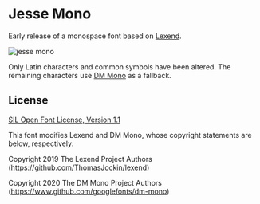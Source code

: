 # Jesse Mono
Early release of a monospace font based on [Lexend](https://lexend.com).

![jesse mono](https://github.com/MadSimple/jesse-mono/assets/92187165/e1947eb2-9dff-46a7-b0cb-cf01a05190d6)

Only Latin characters and common symbols have been altered.
The remaining characters use [DM Mono](https://fonts.google.com/specimen/DM+Mono) as a fallback.

## License

[SIL Open Font License, Version 1.1](http://scripts.sil.org/OFL)

This font modifies Lexend and DM Mono, whose copyright statements are below, respectively:

Copyright 2019 The Lexend Project Authors (https://github.com/ThomasJockin/lexend)

Copyright 2020 The DM Mono Project Authors (https://www.github.com/googlefonts/dm-mono)
